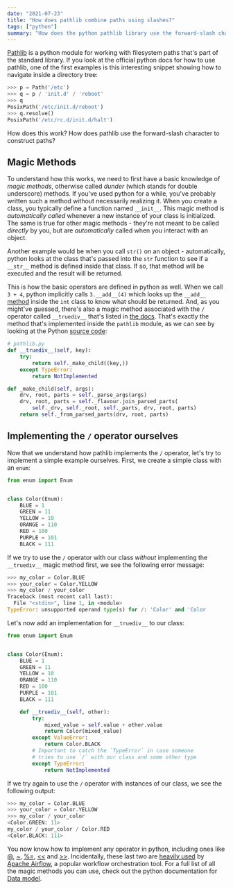 ```yaml
---
date: "2021-07-23"
title: "How does pathlib combine paths using slashes?"
tags: ["python"]
summary: "How does the python pathlib library use the forward-slash character to construct paths?"
---
```


[Pathlib](https://docs.python.org/3/library/pathlib.html) is a python module for working with filesystem paths that's part of the standard library. If you look at the official python docs for how to use pathlib, one of the first examples is this interesting snippet showing how to navigate inside a directory tree:

```python
>>> p = Path('/etc')
>>> q = p / 'init.d' / 'reboot'
>>> q
PosixPath('/etc/init.d/reboot')
>>> q.resolve()
PosixPath('/etc/rc.d/init.d/halt')
```

How does this work? How does pathlib use the forward-slash character to construct paths?

## Magic Methods

To understand how this works, we need to first have a basic knowledge of _magic methods_, otherwise called _dunder_ (which stands for double underscore) methods. If you've used python for a while, you've probably written such a method without necessarily realizing it. When you create a class, you typically define a function named `__init__`. This magic method is _automatically called_ whenever a new instance of your class is initialized. The same is true for other magic methods - they're not meant to be called _directly_ by you, but are _automatically_ called when you interact with an object.

Another example would be when you call `str()` on an object - automatically, python looks at the class that's passed into the `str` function to see if a `__str__` method is defined inside that class. If so, that method will be executed and the result will be returned.

This is how the basic operators are defined in python as well. When we call `3 + 4`, python implicitly calls `3.__add__(4)` which looks up the `__add__` [method](https://docs.python.org/3/reference/datamodel.html#object.__add__) inside the `int` class to know what should be returned. And, as you might've guessed, there's also a magic method associated with the `/` operator called `__truediv__` that's listed in [the docs](https://docs.python.org/3/reference/datamodel.html#object.__truediv__). That's exactly the method that's implemented inside the `pathlib` module, as we can see by looking at the Python [source code](https://github.com/python/cpython/blob/7d25254cf0763b62f4c4a3019e56385cab597b9f/Lib/pathlib.py#L841-L845):

```python
# pathlib.py
def __truediv__(self, key):
    try:
        return self._make_child((key,))
    except TypeError:
        return NotImplemented

def _make_child(self, args):
    drv, root, parts = self._parse_args(args)
    drv, root, parts = self._flavour.join_parsed_parts(
        self._drv, self._root, self._parts, drv, root, parts)
    return self._from_parsed_parts(drv, root, parts)
```

## Implementing the `/` operator ourselves

Now that we understand how pathlib implements the `/` operator, let's try to implement a simple example ourselves. First, we create a simple class with an `enum`:

```python
from enum import Enum


class Color(Enum):
    BLUE = 1
    GREEN = 11
    YELLOW = 10
    ORANGE = 110
    RED = 100
    PURPLE = 101
    BLACK = 111
```

If we try to use the `/` operator with our class _without_ implementing the `__truediv__` magic method first, we see the following error message:

```python
>>> my_color = Color.BLUE
>>> your_color = Color.YELLOW
>>> my_color / your_color
Traceback (most recent call last):
  File "<stdin>", line 1, in <module>
TypeError: unsupported operand type(s) for /: 'Color' and 'Color
```

Let's now add an implementation for `__truediv__` to our class:

```python
from enum import Enum


class Color(Enum):
    BLUE = 1
    GREEN = 11
    YELLOW = 10
    ORANGE = 110
    RED = 100
    PURPLE = 101
    BLACK = 111

    def __truediv__(self, other):
        try:
            mixed_value = self.value + other.value
            return Color(mixed_value)
        except ValueError:
            return Color.BLACK
        # Important to catch the `TypeError` in case someone
        # tries to use `/` with our class and some other type
        except TypeError:
            return NotImplemented
```

If we try again to use the `/` operator with instances of our class, we see the following output:

```python
>>> my_color = Color.BLUE
>>> your_color = Color.YELLOW
>>> my_color / your_color
<Color.GREEN: 11>
my_color / your_color / Color.RED
<Color.BLACK: 111>
```

You now know how to implement any operator in python, including ones like [@](https://docs.python.org/3/reference/datamodel.html#object.__matmul__), [~](https://docs.python.org/3/reference/datamodel.html#object.__invert__), [%=](https://docs.python.org/3/reference/datamodel.html#object.__imod__), <a href="https://docs.python.org/3/reference/datamodel.html#object.__lshift__"><<</a> and <a href="https://docs.python.org/3/reference/datamodel.html#object.__rshift__">>></a>. Incidentally, these last two are [heavily used](https://github.com/apache/airflow/blob/8505d2f0a4524313e3eff7a4f16b9a9439c7a79f/airflow/models/taskmixin.py#L57-L75) by [Apache Airflow](https://airflow.apache.org/), a popular workflow orchestration tool. For a full list of all the magic methods you can use, check out the python documentation for [Data model](https://docs.python.org/3/reference/datamodel.html).

